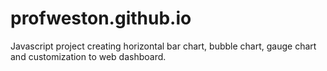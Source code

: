 # profweston.github.io

Javascript project creating horizontal bar chart, bubble chart, gauge chart and customization to web dashboard.

